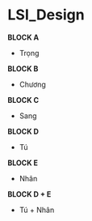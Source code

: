# LSI_Design

**BLOCK A**
- Trọng

**BLOCK B**
- Chương

**BLOCK C**
- Sang

**BLOCK D**
- Tú

**BLOCK E**
- Nhân

**BLOCK D + E**
- Tú + Nhân
